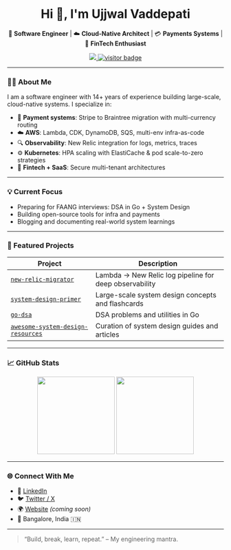 <h1 align="center">Hi 👋, I'm Ujjwal Vaddepati</h1>

<p align="center">
  🚀 <b>Software Engineer</b> | ☁️ <b>Cloud-Native Architect</b> | 💳 <b>Payments Systems</b> | 💼 <b>FinTech Enthusiast</b>
</p>

<p align="center">
  <a href="https://linkedin.com/in/ujjwalvaddepati" target="_blank">
    <img src="https://img.shields.io/badge/LinkedIn-blue?style=flat&logo=linkedin" />
  </a>
  <a href="https://github.com/ujjwal27" target="_blank">
    <img src="https://visitor-badge.glitch.me/badge?page_id=ujjwal27.visitor-badge" alt="visitor badge"/>
  </a>
</p>

---

### 🧑‍💻 About Me

I am a software engineer with 14+ years of experience building large-scale, cloud-native systems. I specialize in:

- 🔁 **Payment systems**: Stripe to Braintree migration with multi-currency routing  
- ☁️ **AWS**: Lambda, CDK, DynamoDB, SQS, multi-env infra-as-code  
- 🔍 **Observability**: New Relic integration for logs, metrics, traces  
- ⚙️ **Kubernetes**: HPA scaling with ElastiCache & pod scale-to-zero strategies  
- 🔐 **Fintech + SaaS**: Secure multi-tenant architectures  

---

### 💡 Current Focus

- Preparing for FAANG interviews: DSA in Go + System Design
- Building open-source tools for infra and payments
- Blogging and documenting real-world system learnings

---

### 🚀 Featured Projects

| Project | Description |
|--------|-------------|
| [`new-relic-migrator`](https://github.com/ujjwal27/new-relic-migrator) | Lambda → New Relic log pipeline for deep observability |
| [`system-design-primer`](https://github.com/ujjwal27/system-design-primer) | Large-scale system design concepts and flashcards |
| [`go-dsa`](https://github.com/ujjwal27/go-dsa) | DSA problems and utilities in Go |
| [`awesome-system-design-resources`](https://github.com/ujjwal27/awesome-system-design-resources) | Curation of system design guides and articles |

---

### 📈 GitHub Stats

<p align="center">
  <img src="https://github-readme-stats.vercel.app/api?username=ujjwal27&show_icons=true&theme=github_dark&count_private=true" height="180" />
  <img src="https://github-readme-stats.vercel.app/api/top-langs/?username=ujjwal27&layout=compact&theme=github_dark" height="180" />
</p>

---

### 🌐 Connect With Me

- 🔗 [LinkedIn](https://linkedin.com/in/ujjwalvaddepati)  
- 🐦 [Twitter / X](https://twitter.com/ujjwalvaddepati)  
- 🌍 [Website](https://ujjwalvaddepati.me) *(coming soon)*  
- 📍 Bangalore, India 🇮🇳

---

> “Build, break, learn, repeat.” – My engineering mantra.
